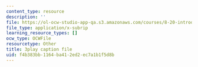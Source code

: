 ```yaml
---
content_type: resource
description: ''
file: https://ol-ocw-studio-app-qa.s3.amazonaws.com/courses/8-20-introduction-to-special-relativity-january-iap-2021/f4b383bb1164ba412ed2ec7a1b1f5d8b_UQFwsgznP-E.srt
file_type: application/x-subrip
learning_resource_types: []
ocw_type: OCWFile
resourcetype: Other
title: 3play caption file
uid: f4b383bb-1164-ba41-2ed2-ec7a1b1f5d8b
---
```

